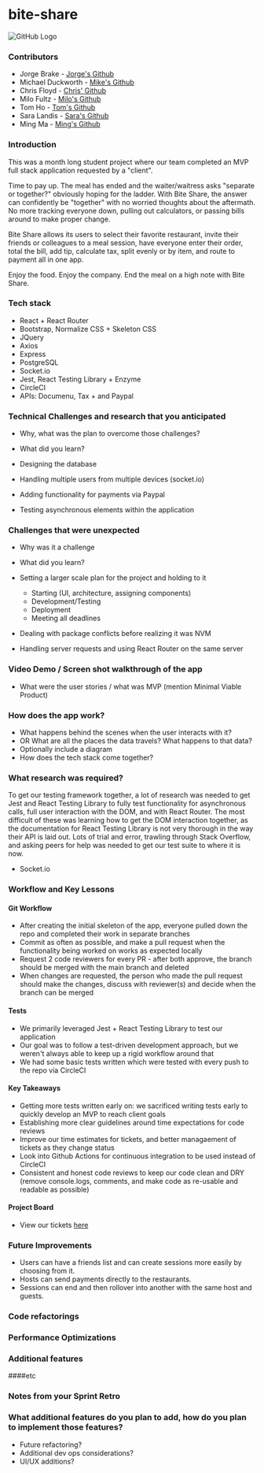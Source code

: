 # bite-share

![GitHub Logo](https://drive.google.com/uc?export=view&id=1v3i0H4FXavDUyJsgGL-tfBST0Vqo2W6h)

### Contributors

* Jorge Brake - [Jorge's Github](https://github.com/jabrake)
* Michael Duckworth - [Mike's Github](https://github.com/dworthm)
* Chris Floyd - [Chris' Github](https://github.com/milofultz)
* Milo Fultz - [Milo's Github](https://github.com/pplexed)
* Tom Ho - [Tom's Github](https://github.com/TomHo521)
* Sara Landis - [Sara's Github](https://github.com/saralandis)
* Ming Ma - [Ming's Github](https://github.com/MingHacker)

### Introduction

This was a month long student project where our team completed an MVP full stack application requested by a "client".

Time to pay up. The meal has ended and the waiter/waitress asks "separate or together?" obviously hoping for the ladder. With Bite Share, the answer can confidently be "together" with no worried thoughts about the aftermath. No more tracking everyone down, pulling out calculators, or passing bills around to make proper change.

Bite Share allows its users to select their favorite restaurant, invite their friends or colleagues to a meal session, have everyone enter their order, total the bill, add tip, calculate tax, split evenly or by item, and route to payment all in one app.

Enjoy the food. Enjoy the company. End the meal on a high note with Bite Share.

### Tech stack

* React + React Router
* Bootstrap, Normalize CSS + Skeleton CSS
* JQuery
* Axios
* Express
* PostgreSQL
* Socket.io
* Jest, React Testing Library + Enzyme
* CircleCI
* APIs: Documenu, Tax + and Paypal

### Technical Challenges and research that you anticipated

* Why, what was the plan to overcome those challenges?
* What did you learn?

* Designing the database
* Handling multiple users from multiple devices (socket.io)
* Adding functionality for payments via Paypal
* Testing asynchronous elements within the application

### Challenges that were unexpected

* Why was it a challenge
* What did you learn?

* Setting a larger scale plan for the project and holding to it
	* Starting (UI, architecture, assigning components)
	* Development/Testing
	* Deployment
	* Meeting all deadlines
* Dealing with package conflicts before realizing it was NVM
* Handling server requests and using React Router on the same server

### Video Demo / Screen shot walkthrough of the app

* What were the user stories / what was MVP (mention Minimal Viable Product)

### How does the app work?

* What happens behind the scenes when the user interacts with it?
* OR What are all the places the data travels?  What happens to that data?
* Optionally include a diagram
* How does the tech stack come together?

### What research was required?

To get our testing framework together, a lot of research was needed to get Jest and React Testing Library to fully test functionality for asynchronous calls, full user interaction with the DOM, and with React Router. The most difficult of these was learning how to get the DOM interaction together, as the documentation for React Testing Library is not very thorough in the way their API is laid out. Lots of trial and error, trawling through Stack Overflow, and asking peers for help was needed to get our test suite to where it is now.

* Socket.io

### Workflow and Key Lessons

#### Git Workflow

* After creating the initial skeleton of the app, everyone pulled down the repo and completed their work in separate branches
* Commit as often as possible, and make a pull request when the functionality being worked on works as expected locally
* Request 2 code reviewers for every PR - after both approve, the branch should be merged with the main branch and deleted
* When changes are requested, the person who made the pull request should make the changes, discuss with reviewer(s) and decide when the branch can be merged

#### Tests

* We primarily leveraged Jest + React Testing Library to test our application
* Our goal was to follow a test-driven development approach, but we weren't always able to keep up a rigid workflow around that
* We had some basic tests written which were tested with every push to the repo via CircleCI

#### Key Takeaways

* Getting more tests written early on: we sacrificed writing tests early to quickly develop an MVP to reach client goals
* Establishing more clear guidelines around time expectations for code reviews
* Improve our time estimates for tickets, and better managaement of tickets as they change status
* Look into Github Actions for continuous integration to be used instead of CircleCI
* Consistent and honest code reviews to keep our code clean and DRY (remove console.logs, comments, and make code as re-usable and readable as possible)

#### Project Board

* View our tickets [here](https://github.com/orgs/boc-zoolander/projects/1)

### Future Improvements

* Users can have a friends list and can create sessions more easily by choosing from it.
* Hosts can send payments directly to the restaurants.
* Sessions can end and then rollover into another with the same host and guests.

### Code refactorings
### Performance Optimizations
### Additional features
####etc
### Notes from your Sprint Retro
### What additional features do you plan to add, how do you plan to implement those features?
* Future refactoring?
* Additional dev ops considerations?
* UI/UX additions?
